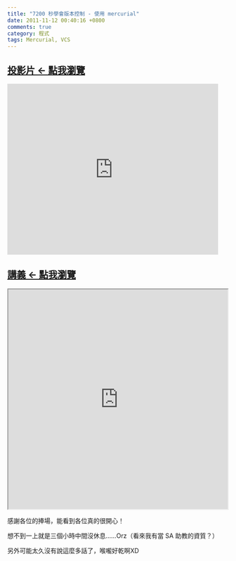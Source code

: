 ```yaml
---
title: "7200 秒學會版本控制 - 使用 mercurial"
date: 2011-11-12 00:40:16 +0800
comments: true
category: 程式
tags: Mercurial, VCS
---
```

<h2><a href="https://docs.google.com/presentation/pub?id=1B1RqZAHUoo2klVbuPMUSLqDiwDFwYNCQOzd1ZBBEVNc&amp;start=false&amp;loop=false&amp;delayms=3000" target="_blank">投影片 &larr; 點我瀏覽</a></h2><p><iframe width="480" height="389" src="https://docs.google.com/presentation/embed?id=1B1RqZAHUoo2klVbuPMUSLqDiwDFwYNCQOzd1ZBBEVNc&amp;start=false&amp;loop=false&amp;delayms=3000" frameborder="0" allowfullscreen="true" webkitallowfullscreen="true"></iframe></p><h2><a href="https://docs.google.com/document/pub?id=1uEcnH9M-8k_iGzFx8nwF2tS3xieynlKvUGULKXAtRjY" target="_blank">講義 &larr; 點我瀏覽</a></h2><p><iframe width="500" height="500" src="https://docs.google.com/document/pub?id=1uEcnH9M-8k_iGzFx8nwF2tS3xieynlKvUGULKXAtRjY&amp;embedded=true"></iframe></p><p>感謝各位的捧場，能看到各位真的很開心！</p><p>想不到一上就是三個小時中間沒休息&hellip;&hellip;Orz（看來我有當 SA 助教的資質？）</p><p>另外可能太久沒有說這麼多話了，喉嚨好乾啊XD</p>
